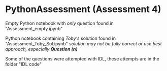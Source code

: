 # PythonAssessment (Assessment 4)

Empty Python notebook with *only* question found in "Assessment_empty.ipynb"

Python notebook containing *Toby's* solution found in "Assessment_Toby_Sol.ipynb"
*solution may not be fully correct or use best approach, especially **Question (n)***

Some of the questions were attempted with IDL, these attempts are in the folder "IDL code"
